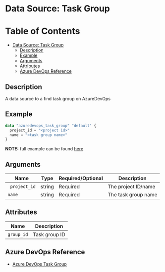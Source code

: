 # Data Source: Task Group

Table of Contents
=================

   * [Data Source: Task Group](#data-source-task-group)
      * [Description](#description)
      * [Example](#example)
      * [Arguments](#arguments)
      * [Attributes](#attributes)
      * [Azure DevOps Reference](#azure-devops-reference)

## Description

A data source to a find task group on AzureDevOps

## Example

```terraform
data "azuredevops_task_group" "default" {
  project_id = "<project id>"
  name = "<task group name>"
}
```

**NOTE:** full example can be found [here](../../examples/d/task_group/main.tf)

## Arguments

| Name | Type | Required/Optional | Description |
|------|------|-------------------|-------------|
|` project_id` | string | Required | The project ID/name |
| `name` | string | Required | The task group name |

## Attributes

| Name | Description |
|------|-------------|
| `group_id` | Task group ID | 

## Azure DevOps Reference

- [Azure DevOps Task Group](https://docs.microsoft.com/en-us/azure/devops/pipelines/library/task-groups?view=azure-devops)
